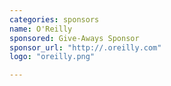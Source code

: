 ```yaml
---
categories: sponsors
name: O'Reilly
sponsored: Give-Aways Sponsor
sponsor_url: "http://.oreilly.com"
logo: "oreilly.png"

---
```


